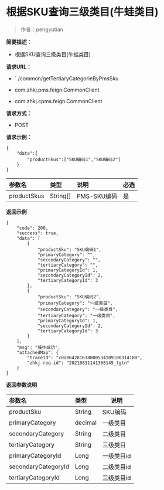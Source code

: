 # 根据SKU查询三级类目(牛蛙类目)

> 作者：pengyutian

**简要描述：** 

- 根据SKU查询三级类目(牛蛙类目)

**请求URL：** 
- ` /common/getTertiaryCategorieByPmsSku
  
- com.zhkj.pms.feign.CommonClient

- com.zhkj.cpms.feign.CommonClient
  
**请求方式：**
- POST 

**请求示例：** 
```
{
    "data":{
		"productSkus":["SKU编码1","SKU编码2"]
	}
}
```

|参数名|类型|说明|必选|
|:----    |:---|:----- |-----   |
|productSkus |String[] |PMS-SKU编码|是|
 **返回示例**
``` 
{
    "code": 200,
    "success": true,
    "data": [
        {
            "productSku": "SKU编码1",
            "primaryCategory": "",
            "secondaryCategory": "",
            "tertiaryCategory": "",
            "primaryCategoryId": 1,
            "secondaryCategoryId": 2,
            "tertiaryCategoryId": 3
        },
        {
            "productSku": "SKU编码2",
            "primaryCategory": "一级类目",
            "secondaryCategory": "一级类目",
            "tertiaryCategory": "一级类目",
            "primaryCategoryId": 1,
            "secondaryCategoryId": 2,
            "tertiaryCategoryId": 3
        }
    ],
    "msg": "操作成功",
    "attachedMap": {
        "traceId": "c0a864281638000534109100314180",
        "zhkj-req-id": "20210831141308145_tgtn"
    }
}
```
 **返回参数说明** 


|参数名|类型|说明|
|:-----  |:-----|-----|
|productSku |String   |SKU编码|
|primaryCategory |decimal |一级类目 |
|secondaryCategory |String | 二级类目 |
|tertiaryCategory |String | 三级类目 |
|primaryCategoryId |Long | 一级类目id |
|secondaryCategoryId |Long | 二级类目id |
|tertiaryCategoryId |Long | 三级类目id |